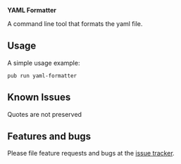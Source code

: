 **YAML Formatter**

A command line tool that formats the yaml file.

## Usage

A simple usage example:

```shell
pub run yaml-formatter
```

## Known Issues

Quotes are not preserved

## Features and bugs

Please file feature requests and bugs at the [issue tracker][tracker].

[tracker]: https://github.com/kalluriramkumar/yaml-formatter/issues
